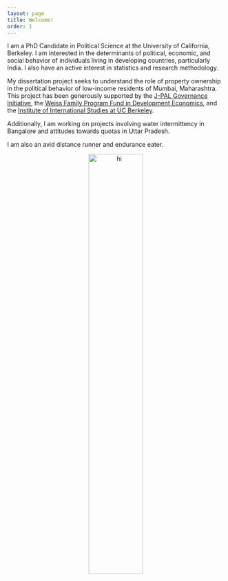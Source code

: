```yaml
---
layout: page
title: Welcome!
order: 1
---
```


<!-- Global site tag (gtag.js) - Google Analytics -->
<script async src="https://www.googletagmanager.com/gtag/js?id=UA-111923831-1"></script>
<script>
  window.dataLayer = window.dataLayer || [];
  function gtag(){dataLayer.push(arguments);}
  gtag('js', new Date());

  gtag('config', 'UA-111923831-1');
</script>



I am a PhD Candidate in Political Science at the University of California, Berkeley. I am interested in the determinants of political, economic, and social behavior of individuals living in developing countries, particularly India. I also have an active interest in statistics and research methodology.

My dissertation project seeks to understand the role of property ownership in the political behavior of low-income residents of Mumbai, Maharashtra. This project has been generously supported by the [J-PAL Governance Initiative](https://www.povertyactionlab.org/GI), the [Weiss Family Program Fund in Development Economics](https://projects.iq.harvard.edu/wfrde), and the [Institute of International Studies at UC Berkeley](https://iis.berkeley.edu).

Additionally, I am working on projects involving water intermittency in Bangalore and attitudes towards quotas in Uttar Pradesh. 

I am also an avid distance runner and endurance eater. 


<center>
<img src="tkumar012.github.io/pic2.JPEG" alt="hi" class="inline" height= "50%" width="50%" align="middle"/>
<center/>
